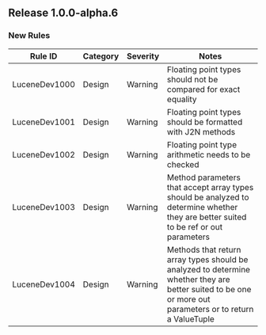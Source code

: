 <!--
Licensed to the Apache Software Foundation (ASF) under one
or more contributor license agreements.  See the NOTICE file
distributed with this work for additional information
regarding copyright ownership.  The ASF licenses this file
to you under the Apache License, Version 2.0 (the
"License"); you may not use this file except in compliance
with the License.  You may obtain a copy of the License at

  http://www.apache.org/licenses/LICENSE-2.0

Unless required by applicable law or agreed to in writing,
software distributed under the License is distributed on an
"AS IS" BASIS, WITHOUT WARRANTIES OR CONDITIONS OF ANY
KIND, either express or implied.  See the License for the
specific language governing permissions and limitations
under the License.
-->

## Release 1.0.0-alpha.6

### New Rules

 Rule ID       | Category | Severity | Notes
---------------|----------|----------|-----------------------------------------------------------------------------------------------------------------------------------------------------------
 LuceneDev1000 | Design   | Warning  | Floating point types should not be compared for exact equality
 LuceneDev1001 | Design   | Warning  | Floating point types should be formatted with J2N methods
 LuceneDev1002 | Design   | Warning  | Floating point type arithmetic needs to be checked
 LuceneDev1003 | Design   | Warning  | Method parameters that accept array types should be analyzed to determine whether they are better suited to be ref or out parameters
 LuceneDev1004 | Design   | Warning  | Methods that return array types should be analyzed to determine whether they are better suited to be one or more out parameters or to return a ValueTuple
